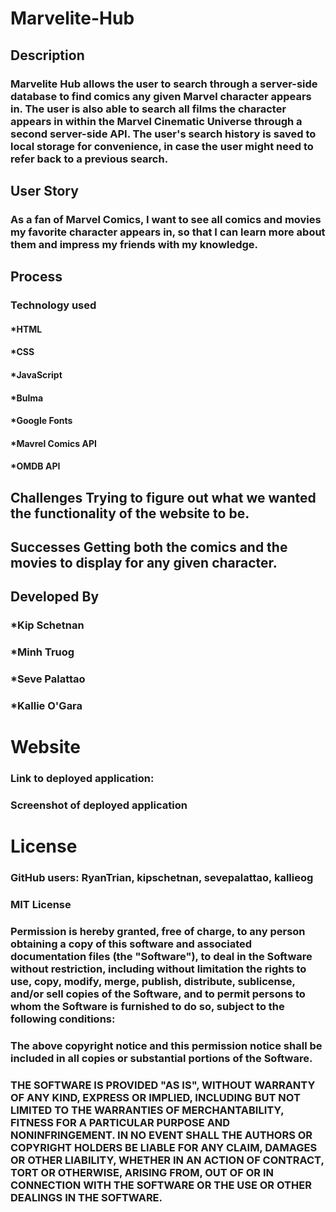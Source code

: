 # Marvelite-Hub
## Description
### Marvelite Hub allows the user to search through a server-side database to find comics any given Marvel character appears in. The user is also able to search all films the character appears in within the Marvel Cinematic Universe through a second server-side API. The user's search history is saved to local storage for convenience, in case the user might need to refer back to a previous search.

## User Story
### As a fan of Marvel Comics, I want to see all comics and movies my favorite character appears in, so that I can learn more about them and impress my friends with my knowledge.

## Process
### Technology used
#### *HTML
#### *CSS
#### *JavaScript
#### *Bulma
#### *Google Fonts
#### *Mavrel Comics API
#### *OMDB API

## Challenges Trying to figure out what we wanted the functionality of the website to be. 

## Successes Getting both the comics and the movies to display for any given character.

## Developed By
### *Kip Schetnan
### *Minh Truog
### *Seve Palattao
### *Kallie O'Gara

# Website
### Link to deployed application:
### Screenshot of deployed application

# License

### GitHub users: RyanTrian, kipschetnan, sevepalattao, kallieog

### MIT License

### Permission is hereby granted, free of charge, to any person obtaining a copy of this software and associated documentation files (the "Software"), to deal in the Software without restriction, including without limitation the rights to use, copy, modify, merge, publish, distribute, sublicense, and/or sell copies of the Software, and to permit persons to whom the Software is furnished to do so, subject to the following conditions:

### The above copyright notice and this permission notice shall be included in all copies or substantial portions of the Software.

### THE SOFTWARE IS PROVIDED "AS IS", WITHOUT WARRANTY OF ANY KIND, EXPRESS OR IMPLIED, INCLUDING BUT NOT LIMITED TO THE WARRANTIES OF MERCHANTABILITY, FITNESS FOR A PARTICULAR PURPOSE AND NONINFRINGEMENT. IN NO EVENT SHALL THE AUTHORS OR COPYRIGHT HOLDERS BE LIABLE FOR ANY CLAIM, DAMAGES OR OTHER LIABILITY, WHETHER IN AN ACTION OF CONTRACT, TORT OR OTHERWISE, ARISING FROM, OUT OF OR IN CONNECTION WITH THE SOFTWARE OR THE USE OR OTHER DEALINGS IN THE SOFTWARE.